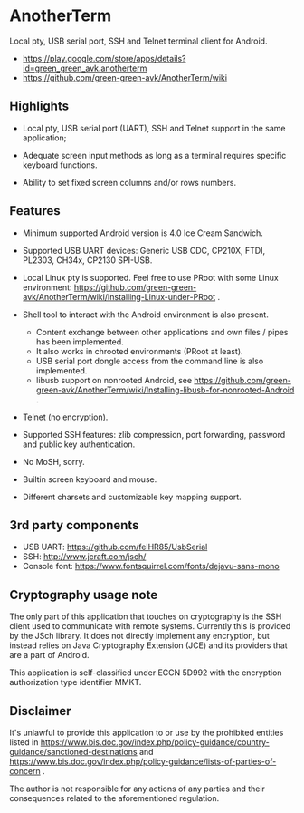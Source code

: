 # AnotherTerm

Local pty, USB serial port, SSH and Telnet terminal client for Android.

* https://play.google.com/store/apps/details?id=green_green_avk.anotherterm
* https://github.com/green-green-avk/AnotherTerm/wiki


## Highlights

* Local pty, USB serial port (UART), SSH and Telnet support in the same application;

* Adequate screen input methods as long as a terminal requires specific keyboard functions.

* Ability to set fixed screen columns and/or rows numbers.


## Features

* Minimum supported Android version is 4.0 Ice Cream Sandwich.

* Supported USB UART devices: Generic USB CDC, CP210X, FTDI, PL2303, CH34x, CP2130 SPI-USB.

* Local Linux pty is supported. Feel free to use PRoot with some Linux environment:
https://github.com/green-green-avk/AnotherTerm/wiki/Installing-Linux-under-PRoot .

* Shell tool to interact with the Android environment is also present.
   - Content exchange between other applications and own files / pipes has been implemented.
   - It also works in chrooted environments (PRoot at least).
   - USB serial port dongle access from the command line is also implemented.
   - libusb support on nonrooted Android, see https://github.com/green-green-avk/AnotherTerm/wiki/Installing-libusb-for-nonrooted-Android .

* Telnet (no encryption).

* Supported SSH features: zlib compression, port forwarding, password and public key authentication.

* No MoSH, sorry.

* Builtin screen keyboard and mouse.

* Different charsets and customizable key mapping support.


## 3rd party components

* USB UART: https://github.com/felHR85/UsbSerial
* SSH: http://www.jcraft.com/jsch/
* Console font: https://www.fontsquirrel.com/fonts/dejavu-sans-mono


## Cryptography usage note

The only part of this application that touches on cryptography is the SSH client used to
communicate with remote systems. Currently this is provided by the JSch library.
It does not directly implement any encryption,
but instead relies on Java Cryptography Extension (JCE) and its providers that are a part of Android.

This application is self-classified under ECCN 5D992 with the encryption authorization
type identifier MMKT.


## Disclaimer

It's unlawful to provide this application to or use by the prohibited entities listed in
https://www.bis.doc.gov/index.php/policy-guidance/country-guidance/sanctioned-destinations
and
https://www.bis.doc.gov/index.php/policy-guidance/lists-of-parties-of-concern
.

The author is not responsible for any actions of any parties and their consequences
related to the aforementioned regulation.
